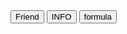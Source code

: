 <html>
<head>
<title> Buttons in Javascript </title>
<script>

function Ns()
{
alert("'hello Friends ! How are You");
}
function Ns1()
{
alert(prompt("Enter Your Name"));
alert("My Address is HNO. 236 New Shiv Nagar Anand Nagar Bhopal Madhya Pradesh");
}
function Ns2()
{
alert(" the area of triangle is= A=hbb/2   ");
alert(" the area of rectangle is=  A=wl  ");
alert(" the area of circle is= A=πr2  ");
} 

</script>
</head>

<body>
<form>
<input type="button" value="Friend" onclick="Ns()">
<input type="button" value="INFO" onclick="Ns1()">
<input type="button" value="formula" onclick="Ns2()">
</form>
</body>
</html>

